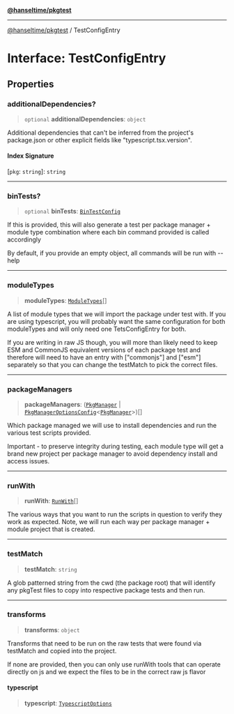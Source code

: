 [**@hanseltime/pkgtest**](../README.md)

***

[@hanseltime/pkgtest](../README.md) / TestConfigEntry

# Interface: TestConfigEntry

## Properties

### additionalDependencies?

> `optional` **additionalDependencies**: `object`

Additional dependencies that can't be inferred from the project's package.json
or other explicit fields like "typescript.tsx.version".

#### Index Signature

\[`pkg`: `string`\]: `string`

***

### binTests?

> `optional` **binTests**: [`BinTestConfig`](BinTestConfig.md)

If this is provided, this will also generate a test per package manager + module type combination
where each bin command provided is called accordingly

By default, if you provide an empty object, all commands will be run with --help

***

### moduleTypes

> **moduleTypes**: [`ModuleTypes`](../enumerations/ModuleTypes.md)[]

A list of module types that we will import the package under test with.  If you are using typescript,
you will probably want the same configuration for both moduleTypes and will only need one TetsConfigEntry
for both.

If you are writing in raw JS though, you will more than likely need to keep ESM and CommonJS equivalent versions
of each package test and therefore will need to have an entry with ["commonjs"] and ["esm"] separately so that
you can change the testMatch to pick the correct files.

***

### packageManagers

> **packageManagers**: ([`PkgManager`](../enumerations/PkgManager.md) \| [`PkgManagerOptionsConfig`](PkgManagerOptionsConfig.md)\<[`PkgManager`](../enumerations/PkgManager.md)\>)[]

Which package managed we will use to install dependencies and run the various test scripts provided.

Important - to preserve integrity during testing, each module type will get a brand new project per package
manager to avoid dependency install and access issues.

***

### runWith

> **runWith**: [`RunWith`](../enumerations/RunWith.md)[]

The various ways that you want to run the scripts in question to verify they work as expected.
Note, we will run each way per package manager + module project that is created.

***

### testMatch

> **testMatch**: `string`

A glob patterned string from the cwd (the package root) that will identify any pkgTest files to copy into
respective package tests and then run.

***

### transforms

> **transforms**: `object`

Transforms that need to be run on the raw tests that were found via testMatch and copied into the project.

If none are provided, then you can only use runWith tools that can operate directly on js and we expect
the files to be in the correct raw js flavor

#### typescript

> **typescript**: [`TypescriptOptions`](TypescriptOptions.md)
